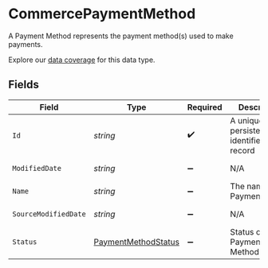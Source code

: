 # CommercePaymentMethod

A Payment Method represents the payment method(s) used to make payments.

Explore our [data coverage](https://knowledge.codat.io/supported-features/commerce?view=tab-by-data-type&dataType=commerce-paymentMethods) for this data type.


## Fields

| Field                                                             | Type                                                              | Required                                                          | Description                                                       | Example                                                           |
| ----------------------------------------------------------------- | ----------------------------------------------------------------- | ----------------------------------------------------------------- | ----------------------------------------------------------------- | ----------------------------------------------------------------- |
| `Id`                                                              | *string*                                                          | :heavy_check_mark:                                                | A unique, persistent identifier for this record                   | 13d946f0-c5d5-42bc-b092-97ece17923ab                              |
| `ModifiedDate`                                                    | *string*                                                          | :heavy_minus_sign:                                                | N/A                                                               | 2022-10-23T00:00:00.000Z                                          |
| `Name`                                                            | *string*                                                          | :heavy_minus_sign:                                                | The name of the PaymentMethod                                     | Alipay                                                            |
| `SourceModifiedDate`                                              | *string*                                                          | :heavy_minus_sign:                                                | N/A                                                               | 2022-10-23T00:00:00.000Z                                          |
| `Status`                                                          | [PaymentMethodStatus](../../models/shared/PaymentMethodStatus.md) | :heavy_minus_sign:                                                | Status of the Payment Method                                      | Active                                                            |